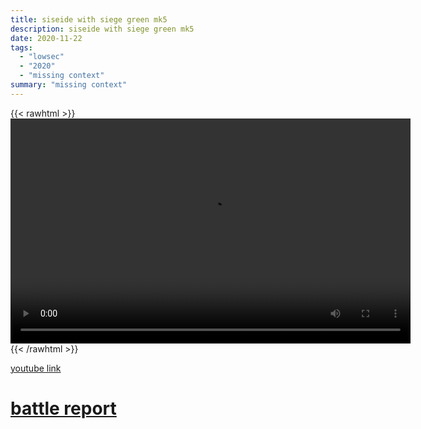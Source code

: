 ```yaml
---
title: siseide with siege green mk5
description: siseide with siege green mk5
date: 2020-11-22
tags:
  - "lowsec"
  - "2020"
  - "missing context"
summary: "missing context"
---
```


{{< rawhtml >}}<video width="640" height="360" controls>
<source src="https://crowdfile.net/snuffed/siseide-sg-5.mp4" type="video/mp4">
Your browser does not support the video tag.</video>{{< /rawhtml >}}

[youtube link](https://www.youtube.com/watch?v=e106TZq_fiA)

# [battle report](https://br.evetools.org/related/30002539/202011221000)
